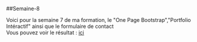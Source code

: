 ##Semaine-8

Voici pour la semaine 7 de ma formation, le "One Page Bootstrap","Portfolio Intéractif" ainsi que le formulaire de contact  
Vous pouvez voir le résultat : [ici](http://e-noumene.github.io/Semaine-8)    






